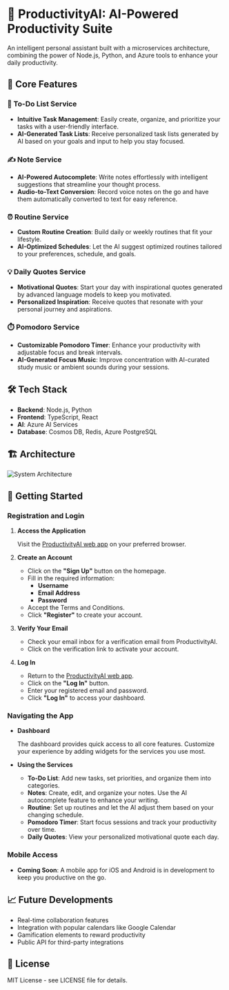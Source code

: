 # 🚀 **ProductivityAI**: AI-Powered Productivity Suite

An intelligent personal assistant built with a microservices architecture, combining the power of Node.js, Python, and Azure tools to enhance your daily productivity.

## 🌟 Core Features

### 📝 To-Do List Service

- **Intuitive Task Management**: Easily create, organize, and prioritize your tasks with a user-friendly interface.
- **AI-Generated Task Lists**: Receive personalized task lists generated by AI based on your goals and input to help you stay focused.

### ✍️ Note Service

- **AI-Powered Autocomplete**: Write notes effortlessly with intelligent suggestions that streamline your thought process.
- **Audio-to-Text Conversion**: Record voice notes on the go and have them automatically converted to text for easy reference.

### ⏰ Routine Service

- **Custom Routine Creation**: Build daily or weekly routines that fit your lifestyle.
- **AI-Optimized Schedules**: Let the AI suggest optimized routines tailored to your preferences, schedule, and goals.

### 💡 Daily Quotes Service

- **Motivational Quotes**: Start your day with inspirational quotes generated by advanced language models to keep you motivated.
- **Personalized Inspiration**: Receive quotes that resonate with your personal journey and aspirations.

### ⏱️ Pomodoro Service

- **Customizable Pomodoro Timer**: Enhance your productivity with adjustable focus and break intervals.
- **AI-Generated Focus Music**: Improve concentration with AI-curated study music or ambient sounds during your sessions.

## 🛠️ Tech Stack

- **Backend**: Node.js, Python
- **Frontend**: TypeScript, React
- **AI**: Azure AI Services
- **Database**: Cosmos DB, Redis, Azure PostgreSQL

## 🏗️ Architecture

![System Architecture](https://github.com/user-attachments/assets/b15d956e-3cfa-4169-9a29-979516ac48b0)

## 🚀 Getting Started

### Registration and Login

1. **Access the Application**

   Visit the [ProductivityAI web app](https://productivityai.example.com) on your preferred browser.

2. **Create an Account**

   - Click on the **"Sign Up"** button on the homepage.
   - Fill in the required information:
     - **Username**
     - **Email Address**
     - **Password**
   - Accept the Terms and Conditions.
   - Click **"Register"** to create your account.

3. **Verify Your Email**

   - Check your email inbox for a verification email from ProductivityAI.
   - Click on the verification link to activate your account.

4. **Log In**

   - Return to the [ProductivityAI web app](https://productivityai.example.com).
   - Click on the **"Log In"** button.
   - Enter your registered email and password.
   - Click **"Log In"** to access your dashboard.

### Navigating the App

- **Dashboard**

  The dashboard provides quick access to all core features. Customize your experience by adding widgets for the services you use most.

- **Using the Services**

  - **To-Do List**: Add new tasks, set priorities, and organize them into categories.
  - **Notes**: Create, edit, and organize your notes. Use the AI autocomplete feature to enhance your writing.
  - **Routine**: Set up routines and let the AI adjust them based on your changing schedule.
  - **Pomodoro Timer**: Start focus sessions and track your productivity over time.
  - **Daily Quotes**: View your personalized motivational quote each day.

### Mobile Access

- **Coming Soon**: A mobile app for iOS and Android is in development to keep you productive on the go.

## 📈 Future Developments

- Real-time collaboration features
- Integration with popular calendars like Google Calendar
- Gamification elements to reward productivity
- Public API for third-party integrations

## 📄 License

MIT License - see LICENSE file for details.
